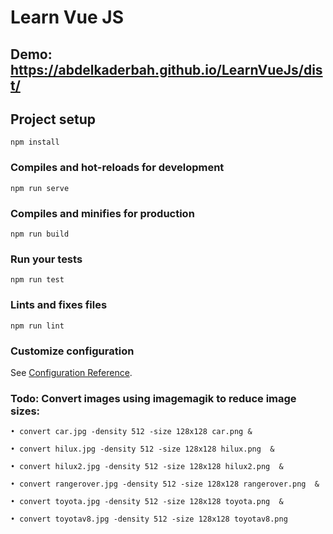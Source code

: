 # Learn Vue JS

## Demo: https://abdelkaderbah.github.io/LearnVueJs/dist/

## Project setup
```
npm install
```

### Compiles and hot-reloads for development
```
npm run serve
```

### Compiles and minifies for production
```
npm run build
```

### Run your tests
```
npm run test
```

### Lints and fixes files
```
npm run lint
```

### Customize configuration
See [Configuration Reference](https://cli.vuejs.org/config/).


### Todo: Convert images using imagemagik to reduce image sizes: 

    • convert car.jpg -density 512 -size 128x128 car.png &
    
    • convert hilux.jpg -density 512 -size 128x128 hilux.png  &
    
    • convert hilux2.jpg -density 512 -size 128x128 hilux2.png  &
    
    • convert rangerover.jpg -density 512 -size 128x128 rangerover.png  &
    
    • convert toyota.jpg -density 512 -size 128x128 toyota.png  &
    
    • convert toyotav8.jpg -density 512 -size 128x128 toyotav8.png
